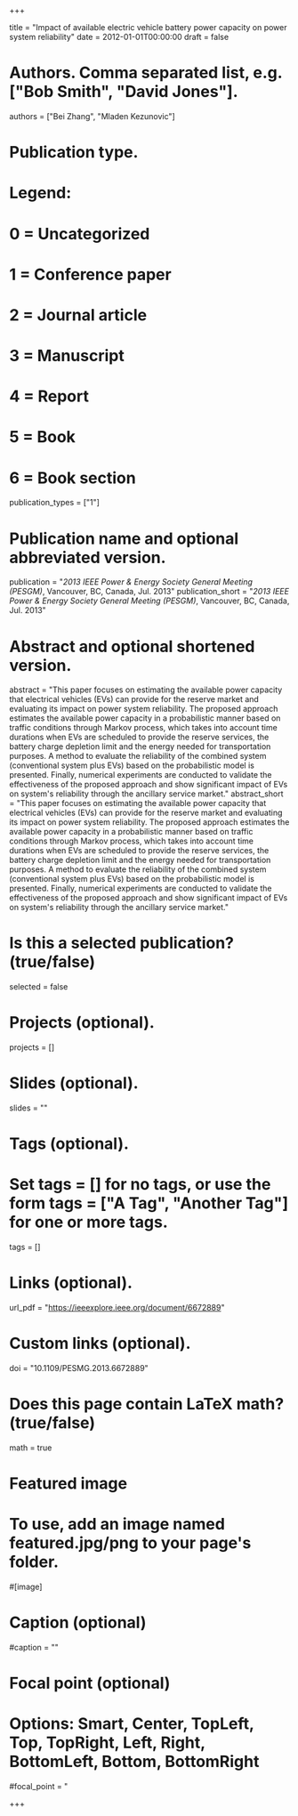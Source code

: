 +++

title = "Impact of available electric vehicle battery power capacity on power system reliability"
date = 2012-01-01T00:00:00
draft = false

# Authors. Comma separated list, e.g. ["Bob Smith", "David Jones"].
authors = ["Bei Zhang", "Mladen Kezunovic"]

# Publication type.
# Legend:
# 0 = Uncategorized
# 1 = Conference paper
# 2 = Journal article
# 3 = Manuscript
# 4 = Report
# 5 = Book
# 6 = Book section
publication_types = ["1"]

# Publication name and optional abbreviated version.
publication = "*2013 IEEE Power & Energy Society General Meeting (PESGM)*, Vancouver, BC, Canada, Jul. 2013"
publication_short = "*2013 IEEE Power & Energy Society General Meeting (PESGM)*, Vancouver, BC, Canada, Jul. 2013"


# Abstract and optional shortened version.
abstract = "This paper focuses on estimating the available power capacity that electrical vehicles (EVs) can provide for the reserve market and evaluating its impact on power system reliability. The proposed approach estimates the available power capacity in a probabilistic manner based on traffic conditions through Markov process, which takes into account time durations when EVs are scheduled to provide the reserve services, the battery charge depletion limit and the energy needed for transportation purposes. A method to evaluate the reliability of the combined system (conventional system plus EVs) based on the probabilistic model is presented. Finally, numerical experiments are conducted to validate the effectiveness of the proposed approach and show significant impact of EVs on system's reliability through the ancillary service market."
abstract_short = "This paper focuses on estimating the available power capacity that electrical vehicles (EVs) can provide for the reserve market and evaluating its impact on power system reliability. The proposed approach estimates the available power capacity in a probabilistic manner based on traffic conditions through Markov process, which takes into account time durations when EVs are scheduled to provide the reserve services, the battery charge depletion limit and the energy needed for transportation purposes. A method to evaluate the reliability of the combined system (conventional system plus EVs) based on the probabilistic model is presented. Finally, numerical experiments are conducted to validate the effectiveness of the proposed approach and show significant impact of EVs on system's reliability through the ancillary service market."


# Is this a selected publication? (true/false)
selected = false

# Projects (optional).

projects = []

# Slides (optional).
slides = ""

# Tags (optional).
# Set tags = [] for no tags, or use the form tags = ["A Tag", "Another Tag"] for one or more tags.
tags = []

# Links (optional).
url_pdf = "https://ieeexplore.ieee.org/document/6672889"


# Custom links (optional).

doi = "10.1109/PESMG.2013.6672889"

# Does this page contain LaTeX math? (true/false)
math = true

# Featured image
# To use, add an image named featured.jpg/png to your page's folder.

#[image]  
  # Caption (optional)
  #caption = ""
  
  # Focal point (optional)
  # Options: Smart, Center, TopLeft, Top, TopRight, Left, Right, BottomLeft, Bottom, BottomRight
  #focal_point = "

+++
